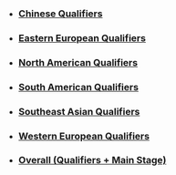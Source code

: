 - ### [Chinese Qualifiers](CN_Qualifiers)
- ### [Eastern European Qualifiers](EEU_Qualifiers)
- ### [North American Qualifiers](NA_Qualifiers)
- ### [South American Qualifiers](SA_Qualifiers)
- ### [Southeast Asian Qualifiers](SEA_Qualifiers)
- ### [Western European Qualifiers](WEU_Qualifiers)

- ### [Overall (Qualifiers + Main Stage)](Overall)